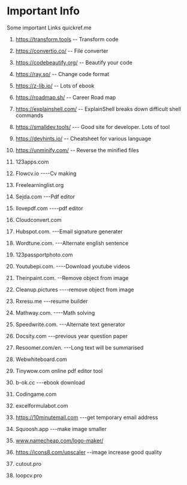 # Important Info
Some important Links
quickref.me
1. https://transform.tools  -- Transform code
2. https://convertio.co/  -- File converter
3. https://codebeautify.org/  -- Beautify your code
4. https://ray.so/   -- Change code format
5. https://z-lib.io/  -- Lots of ebook
6. https://roadmap.sh/  -- Career Road map
7. https://explainshell.com/  -- ExplainShell breaks down difficult shell commands
8. https://smalldev.tools/  --- Good site for developer. Lots of tool
9. https://devhints.io/  -- Cheatsheet for various language
10. https://unminify.com/  -- Reverse the minified files



1. 123apps.com
2. Flowcv.io ----Cv making
3. Freelearninglist.org
4. Sejda.com  ---Pdf editor
5. Ilovepdf.com ----pdf editor 
6. Cloudconvert.com
7. Hubspot.com. ---Email signature generater
8. Wordtune.com.  ---Alternate english sentence
9. 123passportphoto.com
10. Youtubepi.com.  ----Download youtube videos
11. Theinpaint.com.  --Remove object from image
12. Cleanup.pictures ----remove object from image
13. Rxresu.me ---resume builder
14. Mathway.com.  ----Math solving
15. Speedwrite.com. ---Alternate text generator
16. Docsity.com ---previous year question paper
17. Resoomer.com/en.  ---Long text will be summarised
18. Webwhiteboard.com
19. Tinywow.com online pdf editor tool
20. b-ok.cc ---ebook download 
21. Codingame.com 
22. excelformulabot.com
23. https://10minutemail.com ---get temporary email address 
24. Squoosh.app ---make image smaller
25. www.namecheap.com/logo-maker/
26. https://icons8.com/upscaler --image increase good quality 
27. cutout.pro
28. loopcv.pro

